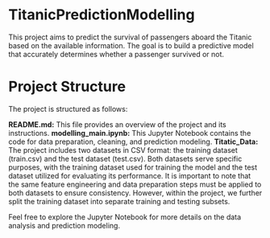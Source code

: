 # TitanicPredictionModelling
This project aims to predict the survival of passengers aboard the Titanic based on the available information. The goal is to build a predictive model that accurately determines whether a passenger survived or not.

# Project Structure
The project is structured as follows:

**README.md:** This file provides an overview of the project and its instructions.
**modelling_main.ipynb:** This Jupyter Notebook contains the code for data preparation, cleaning, and prediction modeling.
**Titatic_Data:** The project includes two datasets in CSV format: the training dataset (train.csv) and the test dataset (test.csv). Both datasets serve specific purposes, with the training dataset used for training the model and the test dataset utilized for evaluating its performance. It is important to note that the same feature engineering and data preparation steps must be applied to both datasets to ensure consistency. However, within the project, we further split the training dataset into separate training and testing subsets.

Feel free to explore the Jupyter Notebook for more details on the data analysis and prediction modeling.
